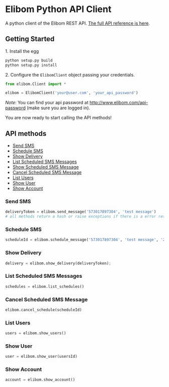 Elibom Python API Client
===========

A python client of the Elibom REST API. [The full API reference is here](http://www.elibom.com/developers/reference).


## Getting Started

1\. Install the egg

```python
python setup.py build
python setup.py install
```

2\. Configure the `ElibomClient` object passing your credentials.

```python
from elibom.Client import *

elibom = ElibomClient('your@user.com', 'your_api_password')
```
*Note*: You can find your api password at http://www.elibom.com/api-password (make sure you are logged in).

You are now ready to start calling the API methods!

## API methods

* [Send SMS](#send-sms)
* [Schedule SMS](#schedule-sms)
* [Show Delivery](#show-delivery)
* [List Scheduled SMS Messages](#list-scheduled-sms-messages)
* [Show Scheduled SMS Message](#show-scheduled-sms-message)
* [Cancel Scheduled SMS Message](#cancel-scheduled-sms-message)
* [List Users](#list-users)
* [Show User](#show-user)
* [Show Account](#show-account)

### Send SMS
```python
deliveryToken = elibom.send_message('573017897304', 'test message')
# all methods return a hash or raise exceptions if there is a error response
```

### Schedule SMS 
```python
scheduleId = elibom.schedule_message('573017897304', 'test message', '2013-08-14 23:00')
```

### Show Delivery
```python
delivery = elibom.show_delivery(deliveryToken);
```

### List Scheduled SMS Messages
```python
schedules = elibom.list_schedules()
```

### Cancel Scheduled SMS Message
```python
elibom.cancel_schedule(scheduleId)
```

### List Users
```python
users = elibom.show_users()
```

### Show User
```python
user = elibom.show_user(usersId)
```

### Show Account
```python
account = elibom.show_account()
```
